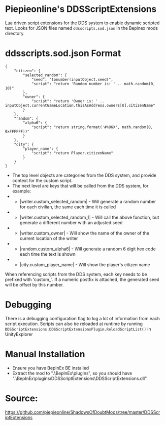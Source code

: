 # Piepieonline's DDSScriptExtensions

Lua driven script extensions for the DDS system to enable dynamic scripted text. Looks for JSON files named `ddsscripts.sod.json` in the Bepinex mods directory.

# ddsscripts.sod.json Format

```
{
    "citizen": {
        "selected_random": {
            "seed": "tonumber(inputObject.seed)",
            "script": "return 'Random number is: ' .. math.random(0, 10)"
        },
		"owner": {
            "script": "return 'Owner is: ' .. inputObject.currentGameLocation.thisAsAddress.owners[0].citizenName"
        }
    },
    "random": {
        "alpha6": {
            "script": "return string.format('#%06X', math.random(0, 0xFFFFFF))"
        }
    },
    "city": {
        "player_name": {
            "script": "return Player.citizenName"
        }
    }
}
```

* The top level objects are categories from the DDS system, and provide context for the custom script.
* The next level are keys that will be called from the DDS system, for example:
* * |writer.custom_selected_random| - Will generate a random number for each civilian, the same each time it is called
* * |writer.custom_selected_random_1| - Will call the above function, but generate a different number with an adjusted seed
* * |writer.custom_owner| - Will show the name of the owner of the current location of the writer
* * |random.custom_alpha6| - Will generate a random 6 digit hex code each time the text is shown
* * |city.custom_player_name| - Will show the player's citizen name

When referencing scripts from the DDS system, each key needs to be prefixed with 'custom_'. If a numeric postfix is attached, the generated seed will be offset by this number.

# Debugging

There is a debugging configuration flag to log a lot of information from each script execution.
Scripts can also be reloaded at runtime by running `DDSScriptExtensions.DDSScriptExtensionsPlugin.ReloadScriptList()` in UnityExplorer

# Manual Installation

* Ensure you have BepInEx BE installed
* Extract the mod to ".\BepInEx\plugins\", so you should have ".\BepInEx\plugins\DDSScriptExtensions\DDSScriptExtensions.dll"

# Source:

https://github.com/piepieonline/ShadowsOfDoubtMods/tree/master/DDSScriptExtensions